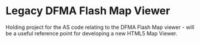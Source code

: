 # Legacy DFMA Flash Map Viewer

Holding project for the AS code relating to the DFMA Flash Map viewer - will be a useful reference point for developing a new HTML5 Map Viewer.
